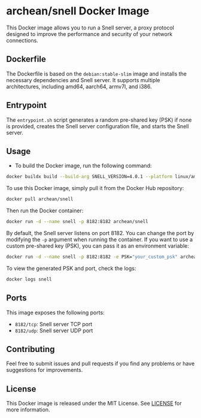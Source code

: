 # archean/snell Docker Image

This Docker image allows you to run a Snell server, a proxy protocol designed to improve the performance and security of your network connections.

## Dockerfile

The Dockerfile is based on the `debian:stable-slim` image and installs the necessary dependencies and Snell server. It supports multiple architectures, including amd64, aarch64, armv7l, and i386.

## Entrypoint

The `entrypoint.sh` script generates a random pre-shared key (PSK) if none is provided, creates the Snell server configuration file, and starts the Snell server.

## Usage

- To build the Docker image, run the following command:

```sh
docker buildx build --build-arg SNELL_VERSION=4.0.1 --platform linux/amd64,linux/arm64,linux/386,linux/arm/v7 -t archean/snell:v4.0.1 --push .
```

To use this Docker image, simply pull it from the Docker Hub repository:

```sh
docker pull archean/snell
```

Then run the Docker container:

```sh
docker run -d --name snell -p 8182:8182 archean/snell
```

By default, the Snell server listens on port 8182. You can change the port by modifying the `-p` argument when running the container. If you want to use a custom pre-shared key (PSK), you can pass it as an environment variable:

```sh
docker run -d --name snell -p 8182:8182 -e PSK="your_custom_psk" archean/snell
```

To view the generated PSK and port, check the logs:

```sh
docker logs snell
```

## Ports

This image exposes the following ports:

- `8182/tcp`: Snell server TCP port
- `8182/udp`: Snell server UDP port

## Contributing

Feel free to submit issues and pull requests if you find any problems or have suggestions for improvements.

## License

This Docker image is released under the MIT License. See [LICENSE](LICENSE) for more information.
